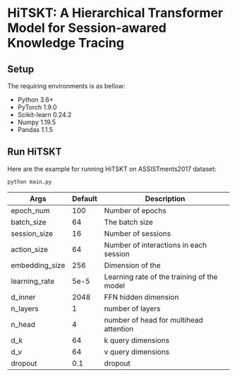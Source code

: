 # HiTSKT: A Hierarchical Transformer Model for Session-awared Knowledge Tracing

## Setup
The requiring environments is as bellow:
- Python 3.6+
- PyTorch 1.9.0
- Scikit-learn 0.24.2
- Numpy 1.19.5
- Pandas 1.1.5

## Run HiTSKT
Here are the example for running HiTSKT on ASSISTments2017 dataset:
```
python main.py
```

| Args          |  Default      |              Description              | 
| ------------- | ------------- |         -------------
| epoch_num     |    100        |    Number of epochs        |
| batch_size    |    64         |      The batch size           |
| session_size  |    16         |      Number of sessions        |
| action_size   |    64         |  Number of interactions in each session  |
|embedding_size |    256        |      Dimension of the      |
| learning_rate |    5e-5       |      Learning rate of the training of the model         |
| d_inner       |    2048       |      FFN hidden dimension      |
| n_layers      |    1          |      number of layers          |
| n_head        |    4          |   number of head for multihead attention           |
| d_k           |    64         |      k query dimensions        |
| d_v           |    64         |      v query dimensions        |
| dropout       |    0.1        |      dropout                   |
